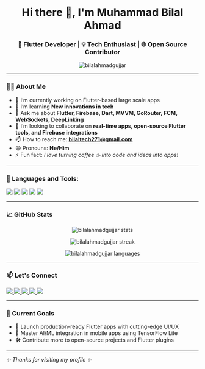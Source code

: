<h1 align="center">Hi there 👋, I'm Muhammad Bilal Ahmad</h1>
<h3 align="center">🚀 Flutter Developer | 💡 Tech Enthusiast | 🌐 Open Source Contributor</h3>

<p align="center">
  <img src="https://komarev.com/ghpvc/?username=bilalahmadgujjar&label=Profile%20views&color=0e75b6&style=flat" alt="bilalahmadgujjar" />
</p>

---

### 👨‍💻 About Me

- 🔭 I’m currently working on Flutter-based large scale apps
- 🌱 I’m learning **New innovations in tech**
- 💬 Ask me about **Flutter, Firebase, Dart, MVVM, GoRouter, FCM, WebSockets, DeepLinking**
- 💞️ I’m looking to collaborate on **real-time apps, open-source Flutter tools, and Firebase integrations**
- 📫 How to reach me: **bilaltech271@gmail.com**
- 😄 Pronouns: **He/Him**
- ⚡ Fun fact: *I love turning coffee ☕ into code and ideas into apps!*

---

### 🚀 Languages and Tools:

<p align="left">
  <img src="https://img.shields.io/badge/Dart-0175C2?style=for-the-badge&logo=dart&logoColor=white"/>
  <img src="https://img.shields.io/badge/Flutter-02569B?style=for-the-badge&logo=flutter&logoColor=white"/>
  <img src="https://img.shields.io/badge/Firebase-FFCA28?style=for-the-badge&logo=firebase&logoColor=black"/>
  <img src="https://img.shields.io/badge/Git-F05032?style=for-the-badge&logo=git&logoColor=white"/>
  <img src="https://img.shields.io/badge/VS%20Code-007ACC?style=for-the-badge&logo=visual-studio-code&logoColor=white"/>
</p>

---

### 📈 GitHub Stats

<p align="center">
  <img src="https://github-readme-stats.vercel.app/api?username=bilalahmadgujjar&show_icons=true&theme=radical" alt="bilalahmadgujjar stats" />
</p>

<p align="center">
  <img src="https://github-readme-streak-stats.herokuapp.com/?user=bilalahmadgujjar&theme=radical" alt="bilalahmadgujjar streak" />
</p>

<p align="center">
  <img src="https://github-readme-stats.vercel.app/api/top-langs/?username=bilalahmadgujjar&layout=compact&theme=radical" alt="bilalahmadgujjar languages" />
</p>

---

### 📫 Let's Connect

<p align="left">
  <a href="https://www.linkedin.com/in/muhammad-bilal-ahmad-358a33283/" target="_blank">
    <img src="https://img.shields.io/badge/LinkedIn-0A66C2?style=for-the-badge&logo=linkedin&logoColor=white"/>
  </a>
  <a href="mailto:bilaltech271@gmail.com">
    <img src="https://img.shields.io/badge/Gmail-D14836?style=for-the-badge&logo=gmail&logoColor=white"/>
  </a>
  <a href="https://www.facebook.com/share/1XVLPRSWj3/" target="_blank">
    <img src="https://img.shields.io/badge/Facebook-1877F2?style=for-the-badge&logo=facebook&logoColor=white"/>
  </a>
  <a href="https://wa.me/+923200095041" target="_blank">
    <img src="https://img.shields.io/badge/WhatsApp-25D366?style=for-the-badge&logo=whatsapp&logoColor=white"/>
  </a>
  <a href="https://www.instagram.com/bilal_ahmad_007_?igsh=MXZ0Y3AweWhtYTR6aA==" target="_blank">
    <img src="https://img.shields.io/badge/Instagram-E4405F?style=for-the-badge&logo=instagram&logoColor=white"/>
  </a>
</p>

---

### 🧠 Current Goals

- 🚀 Launch production-ready Flutter apps with cutting-edge UI/UX
- 🧪 Master AI/ML integration in mobile apps using TensorFlow Lite
- 🛠️ Contribute more to open-source projects and Flutter plugins

---

_✨ Thanks for visiting my profile ✨_

<!---
bilalahmadgujjar/bilalahmadgujjar is a ✨ special ✨ repository because its `README.md` (this file) appears on your GitHub profile.
You can click the Preview link to take a look at your changes.
--->
